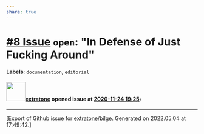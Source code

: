 ```yaml
---
share: true
---
```

# [\#8 Issue](https://github.com/extratone/bilge/issues/8) `open`: "In Defense of Just Fucking Around"
**Labels**: `documentation`, `editorial`


#### <img src="https://avatars.githubusercontent.com/u/43663476?u=5047287ff0b8c3ce7f7e5858d204c9b3e57d8e44&v=4" width="50">[extratone](https://github.com/extratone) opened issue at [2020-11-24 19:25](https://github.com/extratone/bilge/issues/8):






-------------------------------------------------------------------------------



[Export of Github issue for [extratone/bilge](https://github.com/extratone/bilge). Generated on 2022.05.04 at 17:49:42.]
